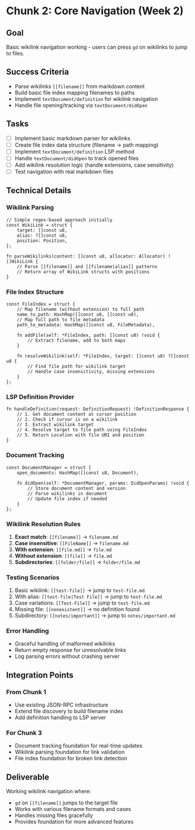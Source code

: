 # Chunk 2: Core Navigation (Week 2)

## Goal
Basic wikilink navigation working - users can press `gd` on wikilinks to jump to files.

## Success Criteria
- Parse wikilinks `[[filename]]` from markdown content
- Build basic file index mapping filenames to paths
- Implement `textDocument/definition` for wikilink navigation
- Handle file opening/tracking via `textDocument/didOpen`

## Tasks
- [ ] Implement basic markdown parser for wikilinks
- [ ] Create file index data structure (filename → path mapping)
- [ ] Implement `textDocument/definition` LSP method
- [ ] Handle `textDocument/didOpen` to track opened files
- [ ] Add wikilink resolution logic (handle extensions, case sensitivity)
- [ ] Test navigation with real markdown files

## Technical Details

### Wikilink Parsing
```zig
// Simple regex-based approach initially
const WikiLink = struct {
    target: []const u8,
    alias: ?[]const u8,
    position: Position,
};

fn parseWikilinks(content: []const u8, allocator: Allocator) ![]WikiLink {
    // Parse [[filename]] and [[filename|alias]] patterns
    // Return array of WikiLink structs with positions
}
```

### File Index Structure
```zig
const FileIndex = struct {
    // Map filename (without extension) to full path
    name_to_path: HashMap([]const u8, []const u8),
    // Map full path to file metadata
    path_to_metadata: HashMap([]const u8, FileMetadata),
    
    fn addFile(self: *FileIndex, path: []const u8) !void {
        // Extract filename, add to both maps
    }
    
    fn resolveWikilink(self: *FileIndex, target: []const u8) ?[]const u8 {
        // Find file path for wikilink target
        // Handle case insensitivity, missing extensions
    }
};
```

### LSP Definition Provider
```zig
fn handleDefinition(request: DefinitionRequest) !DefinitionResponse {
    // 1. Get document content at cursor position
    // 2. Check if cursor is on a wikilink
    // 3. Extract wikilink target
    // 4. Resolve target to file path using FileIndex
    // 5. Return Location with file URI and position
}
```

### Document Tracking
```zig
const DocumentManager = struct {
    open_documents: HashMap([]const u8, Document),
    
    fn didOpen(self: *DocumentManager, params: DidOpenParams) !void {
        // Store document content and version
        // Parse wikilinks in document
        // Update file index if needed
    }
};
```

### Wikilink Resolution Rules
1. **Exact match**: `[[filename]]` → `filename.md`
2. **Case insensitive**: `[[FileName]]` → `filename.md`
3. **With extension**: `[[file.md]]` → `file.md`
4. **Without extension**: `[[file]]` → `file.md`
5. **Subdirectories**: `[[folder/file]]` → `folder/file.md`

### Testing Scenarios
1. Basic wikilink: `[[test-file]]` → jump to `test-file.md`
2. With alias: `[[test-file|Test File]]` → jump to `test-file.md`
3. Case variations: `[[Test-File]]` → jump to `test-file.md`
4. Missing file: `[[nonexistent]]` → no definition found
5. Subdirectory: `[[notes/important]]` → jump to `notes/important.md`

### Error Handling
- Graceful handling of malformed wikilinks
- Return empty response for unresolvable links
- Log parsing errors without crashing server

## Integration Points

### From Chunk 1
- Use existing JSON-RPC infrastructure
- Extend file discovery to build filename index
- Add definition handling to LSP server

### For Chunk 3
- Document tracking foundation for real-time updates
- Wikilink parsing foundation for link validation
- File index foundation for broken link detection

## Deliverable
Working wikilink navigation where:
- `gd` on `[[filename]]` jumps to the target file
- Works with various filename formats and cases
- Handles missing files gracefully
- Provides foundation for more advanced features